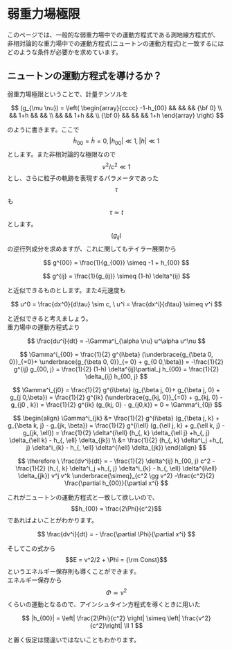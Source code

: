 # 弱重力場極限

このページでは、一般的な弱重力場中での運動方程式である測地線方程式が、
非相対論的な重力場中での運動方程式(ニュートンの運動方程式)と一致するにはどのような条件が必要かを求めています。

## ニュートンの運動方程式を導けるか？

弱重力場極限ということで、計量テンソルを

$$
(g_{\mu \nu}) 
= \left( \begin{array}{cccc}
-1-h_{00} && && && {\bf 0} \\
&& 1+h && && \\
&& && 1+h && \\
{\bf 0} && && && 1+h 
\end{array}
\right)
$$

のように書きます。ここで$$\dot{h}_{00} = \dot{h} = 0, |h_{00}| \ll 1, |h| \ll 1$$とします。また非相対論的な極限なので$$v^2/c^2 \ll 1$$とし、さらに粒子の軌跡を表現するパラメータであった$$\tau$$も$$\tau \simeq t$$とします。  
$$(g_{ij})$$の逆行列成分を求めますが、これに関してもテイラー展開から

$$
g^{00} = \frac{1}{g_{00}} 
\simeq -1 + h_{00}
$$

$$
g^{ij} = \frac{1}{g_{ij}} \simeq (1-h) \delta^{ij}
$$

と近似できるものとします。また4元速度も

$$
u^0 = \frac{dx^0}{d\tau} \sim c, \ 
u^i = \frac{dx^i}{d\tau} \simeq v^i
$$

と近似できると考えましょう。  
重力場中の運動方程式より

$$
\frac{du^i}{dt} 
= -\Gamma^i_{\alpha \nu} u^\alpha u^\nu
$$

$$
\Gamma^i_{00} 
= \frac{1}{2} g^{i\beta} (\underbrace{g_{\beta 0, 0}}_{=0}+ \underbrace{g_{\beta 0, 0}}_{= 0} + g_{0 0,\beta}) 
= -\frac{1}{2} g^{ij} g_{00, j} 
= \frac{1}{2} (1-h) \delta^{ij}\partial_j h_{00} 
= \frac{1}{2} \delta_{ij} h_{00, j}
$$

$$
\Gamma^i_{j0} 
= \frac{1}{2} g^{i\beta} (g_{\beta j, 0}+ g_{\beta j, 0} + g_{j 0,\beta}) 
= \frac{1}{2} g^{ik} (\underbrace{g_{kj, 0}}_{=0} + g_{kj, 0} - g_{j0 , k})
= \frac{1}{2} g^{ik} (g_{kj, 0} - g_{j0,k}) 
= 0 = \Gamma^i_{0j}
$$

$$
\begin{align}
\Gamma^i_{jk} 
&= \frac{1}{2} g^{i\beta} (g_{\beta j, k} + g_{\beta k, j} - g_{jk, \beta}) 
= \frac{1}{2} g^{i\ell} (g_{\ell j, k} + g_{\ell k, j} - g_{jk, \ell}) 
= \frac{1}{2} \delta^{i\ell} (h_{, k} \delta_{\ell j} +h_{, j} \delta_{\ell k} - h_{, \ell} \delta_{jk}) \\
&= \frac{1}{2} (h_{, k} \delta^i_j +h_{, j} \delta^i_{k} - h_{, \ell} \delta^{i\ell} \delta_{jk}) 
\end{align}
$$

$$
\therefore \ \frac{dv^i}{dt} 
= - \frac{1}{2} \delta^{ij} h_{00, j} c^2 - \frac{1}{2} (h_{, k} \delta^i_j +h_{, j} \delta^i_{k} - h_{, \ell} \delta^{i\ell} \delta_{jk}) v^j v^k 
\underbrace{\simeq}_{c^2 \gg v^2} -\frac{c^2}{2} \frac{\partial h_{00}}{\partial x^i} 
$$

これがニュートンの運動方程式と一致して欲しいので、$$h_{00} = \frac{2\Phi}{c^2}$$であればよいことがわかります。

$$
\frac{dv^i}{dt} = - \frac{\partial \Phi}{\partial x^i}
$$

そしてこの式から$$E = v^2/2 + \Phi = {\rm Const}$$というエネルギー保存則も導くことができます。  
エネルギー保存から$$\Phi \simeq v^2$$くらいの運動となるので、アインシュタイン方程式を導くときに用いた

$$
|h_{00}| 
= \left| \frac{2\Phi}{c^2} \right| \simeq \left| \frac{v^2}{c^2}\right| \ll 1
$$

と置く仮定は間違いではないこともわかります。

